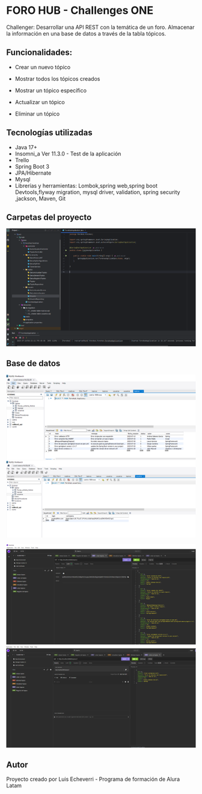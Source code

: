 # FORO HUB - Challenges ONE
Challenger: Desarrollar una API REST con la temática de un foro. Almacenar la información en una base de datos a través de la tabla tópicos.
## Funcionalidades: 
  * Crear un nuevo tópico

  * Mostrar todos los tópicos creados

  * Mostrar un tópico específico

  * Actualizar un tópico

  * Eliminar un tópico
## Tecnologías utilizadas
* Java 17+
* Insomni_a Ver 11.3.0 - Test de la aplicación
* Trello
* Spring Boot 3
* JPA/Hibernate
* Mysql
* Librerías y herramientas: Lombok,spring web,spring boot Devtools,flyway migration, mysql driver, validation, spring security ,jackson, Maven, Git

## Carpetas del proyecto
![Carpetas forohub](https://github.com/elileec/foroHub/blob/master/Carpetas%20forohub.PNG)

## Base de datos
![basededatos forohub](https://github.com/elileec/foroHub/blob/master/tablatopicos-forohub.PNG)
![basededatos forohub](https://github.com/elileec/foroHub/blob/master/tablausuarios-forohub.PNG)

![API - INSOMNIA forohub](https://github.com/elileec/foroHub/blob/master/API-INSOMNIA.PNG)
![API - INSOMNIA forohub](https://github.com/elileec/foroHub/blob/master/detalletopico.PNG)
## Autor
Proyecto creado por Luis Echeverri - Programa de formación de Alura Latam

